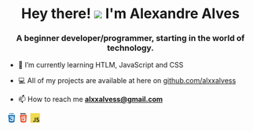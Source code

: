<h1 align="center">Hey there! <img src="https://raw.githubusercontent.com/kaueMarques/kaueMarques/master/hi.gif" width="30px"> I'm Alexandre Alves</h1>
<h3 align="center">A beginner developer/programmer, starting in the world of technology.</h3>

- 🌱 I’m currently learning HTLM, JavaScript and CSS

- 💻 All of my projects are available at here on [github.com/alxxalvess](/https://github.com/alxxalvess)

- 📫 How to reach me **alxxalvess@gmail.com**
<p align="left">
<img src="https://raw.githubusercontent.com/devicons/devicon/master/icons/css3/css3-plain-wordmark.svg" alt="css3"  width="20" height="20"/>
<img src="https://raw.githubusercontent.com/devicons/devicon/master/icons/html5/html5-original-wordmark.svg" alt="html5"  width="20" height="20"/>
<img src="https://raw.githubusercontent.com/devicons/devicon/master/icons/javascript/javascript-original.svg" alt="javascript" width="20" height="20"/>
</p>
